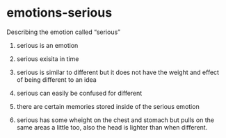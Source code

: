 # emotions-serious
Describing the emotion called “serious”

1. serious is an emotion

2. serious exisita in time

3. serious is similar to different but it does not have the weight and effect of being different to an idea

4. serious can easily be confused for different

5. there are certain memories stored inside of the serious emotion

6. serious has some wheight on the chest and stomach but pulls on the same areas a little too, also the head is lighter than when different.
